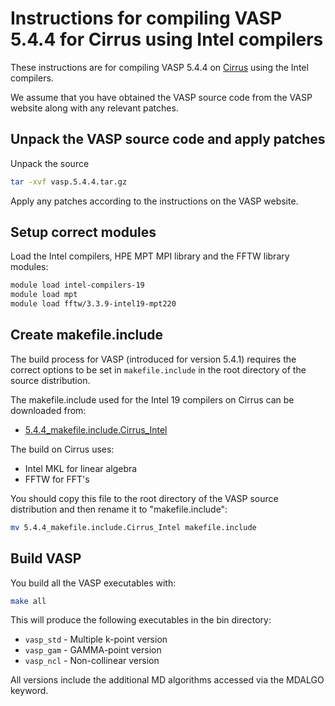 Instructions for compiling VASP 5.4.4 for Cirrus using Intel compilers
====================================================================

These instructions are for compiling VASP 5.4.4 on [Cirrus](https://www.cirrus.ac.uk) using the Intel compilers.

We assume that you have obtained the VASP source code from the VASP website along
with any relevant patches.

Unpack the VASP source code and apply patches
---------------------------------------------

Unpack the source

```bash
tar -xvf vasp.5.4.4.tar.gz
```

Apply any patches according to the instructions on the VASP website.

Setup correct modules
---------------------

Load the Intel compilers, HPE MPT MPI library and the FFTW library modules:

```bash
module load intel-compilers-19
module load mpt
module load fftw/3.3.9-intel19-mpt220
```

Create makefile.include
-----------------------

The build process for VASP (introduced for version 5.4.1) requires the
correct options to be set in `makefile.include` in the root directory of the
source distribution.

The makefile.include used for the Intel 19 compilers on Cirrus can be downloaded from:

* [5.4.4_makefile.include.Cirrus_Intel](5.4.4_makefile.include.Cirrus_Intel)

The  build on Cirrus uses:

* Intel MKL for linear algebra
* FFTW for FFT's

You should copy this file to the root directory of the VASP source distribution
and then rename it to "makefile.include":

```bash
mv 5.4.4_makefile.include.Cirrus_Intel makefile.include
```

Build VASP
----------

You build all the VASP executables with:

```bash
make all
```

This will produce the following executables in the bin directory:

* `vasp_std` - Multiple k-point version
* `vasp_gam` - GAMMA-point version
* `vasp_ncl` - Non-collinear version

All versions include the additional MD algorithms accessed via the MDALGO keyword.

